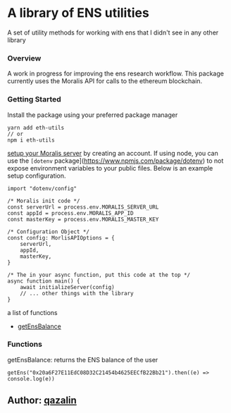 # A library of ENS utilities

A set of utility methods for working with ens that I didn't see in any other library

### Overview

A work in progress for improving the ens research workflow. This package currently uses the Moralis API for calls to the ethereum blockchain.

### Getting Started

Install the package using your preferred package manager

```tsx
yarn add eth-utils
// or
npm i eth-utils
```

[setup your Moralis server](https://docs.moralis.io/moralis-dapp/getting-started/create-a-moralis-dapp) by creating an account. If using node, you can use the `[dotenv` package](https://www.npmjs.com/package/dotenv) to not expose environment variables to your public files. Below is an example setup configuration.

```tsx
import "dotenv/config"

/* Moralis init code */
const serverUrl = process.env.MORALIS_SERVER_URL
const appId = process.env.MORALIS_APP_ID
const masterKey = process.env.MORALIS_MASTER_KEY

/* Configuration Object */
const config: MorlisAPIOptions = {
    serverUrl,
    appId,
    masterKey,
}

/* The in your async function, put this code at the top */
async function main() {
    await initializeServer(config)
    // ... other things with the library
}
```

a list of functions

-   [getEnsBalance](https://www.notion.so/ENS-utils-3a8791c7777e4272a01197c864f0620c)

### Functions

getEnsBalance: returns the ENS balance of the user

```tsx
getEns("0x20a6F27E11EdC08D32C21454b4625EECfB22Bb21").then((e) => console.log(e))
```

## Author: [qazalin](https://github.com/qazalin)

